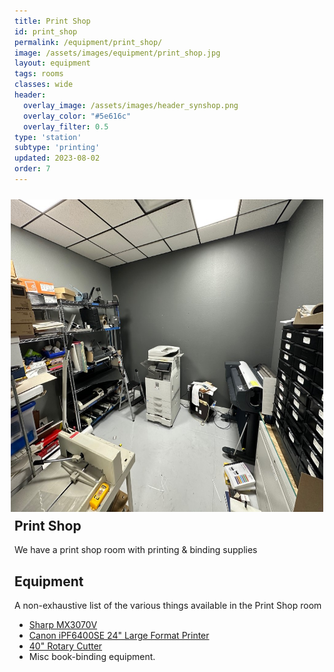 ```yaml
---
title: Print Shop
id: print_shop
permalink: /equipment/print_shop/
image: /assets/images/equipment/print_shop.jpg
layout: equipment
tags: rooms
classes: wide
header:
  overlay_image: /assets/images/header_synshop.png
  overlay_color: "#5e616c"
  overlay_filter: 0.5
type: 'station'
subtype: 'printing'
updated: 2023-08-02
order: 7
---
```

<img align="right" width="500" height="500" src="/assets/images/equipment/print_shop.jpg" style="padding: 10px">

## Print Shop

We have a print shop room with printing & binding supplies

## Equipment

A non-exhaustive list of the various things available in the Print Shop room

- [Sharp MX3070V](/equipment/sharp_printer/)
- [Canon iPF6400SE 24" Large Format Printer](/equipment/canon_lf_printer/)
- [40" Rotary Cutter](/equipment/rotary_cutter)
- Misc book-binding equipment.